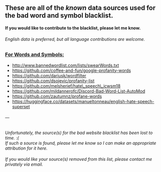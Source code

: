 ## **These are all of the *known* data sources used for the bad word and symbol blacklist.**

#### If you would like to contribute to the blacklist, please let me know. 
###### *English data is preferred, but all language contributions are welcome.*

### <ins>For Words and Symbols:</ins> 
* http://www.bannedwordlist.com/lists/swearWords.txt
* https://github.com/coffee-and-fun/google-profanity-words
* https://github.com/dariusk/wordfilter
* https://github.com/dsojevic/profanity-list
* https://github.com/melsherief/hate\_speech\_icwsm18
* https://github.com/mildannerofc/Discord-Bad-Word-List-AutoMod
* https://github.com/zautumnz/profane-words
* https://huggingface.co/datasets/manueltonneau/english-hate-speech-superset

###### — <br/>

*Unfortunately, the source(s) for the bad website blacklist has been lost to time. :(* <br/>
*If such a source is found, please let me know so I can make an appropriate attribution for it here.* <br/>

###### If you would like your source(s) removed from this list, please contact me privately via email.
